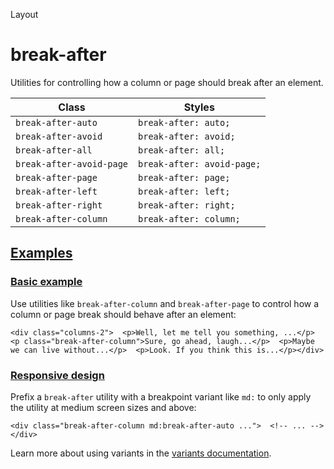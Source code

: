 <!--$-->

<!--/$-->

Layout

# break-after

Utilities for controlling how a column or page should break after an element.

| Class                    | Styles                     |
| ------------------------ | -------------------------- |
| `break-after-auto`       | `break-after: auto;`       |
| `break-after-avoid`      | `break-after: avoid;`      |
| `break-after-all`        | `break-after: all;`        |
| `break-after-avoid-page` | `break-after: avoid-page;` |
| `break-after-page`       | `break-after: page;`       |
| `break-after-left`       | `break-after: left;`       |
| `break-after-right`      | `break-after: right;`      |
| `break-after-column`     | `break-after: column;`     |

## [Examples](#examples)

### [Basic example](#basic-example)

Use utilities like `break-after-column` and `break-after-page` to control how a column or page break should behave after an element:

```
<div class="columns-2">  <p>Well, let me tell you something, ...</p>  <p class="break-after-column">Sure, go ahead, laugh...</p>  <p>Maybe we can live without...</p>  <p>Look. If you think this is...</p></div>
```

### [Responsive design](#responsive-design)

Prefix <!-- -->a<!-- --> `break-after` utility<!-- --> <!-- -->with a breakpoint variant like `md:` to only apply the utility at <!-- -->medium<!-- --> <!-- -->screen sizes and above:

```
<div class="break-after-column md:break-after-auto ...">  <!-- ... --></div>
```

Learn more about using variants in the [variants documentation](/docs/hover-focus-and-other-states).

<!--$-->

<!--/$-->
